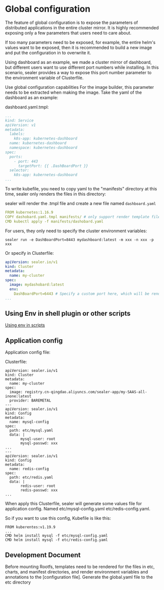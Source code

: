 # Global configuration

The feature of global configuration is to expose the parameters of distributed applications in the entire cluster mirror.
It is highly recommended exposing only a few parameters that users need to care about.

If too many parameters need to be exposed, for example, the entire helm's values ​​want to be exposed,
then it is recommended to build a new image and put the configuration in to overwrite it.

Using dashboard as an example, we made a cluster mirror of dashboard,
but different users want to use different port numbers while installing.
In this scenario, sealer provides a way to expose this port number parameter to the environment
variable of Clusterfile.

Use global configuration capabilities
For the image builder, this parameter needs to be extracted when making the image.
Take the yaml of the dashboard as an example:

dashboard.yaml.tmpl:

```yaml
...
kind: Service
apiVersion: v1
metadata:
  labels:
    k8s-app: kubernetes-dashboard
  name: kubernetes-dashboard
  namespace: kubernetes-dashboard
spec:
  ports:
    - port: 443
      targetPort: {{ .DashBoardPort }}
  selector:
    k8s-app: kubernetes-dashboard
...
```

To write kubefile, you need to copy yaml to the "manifests" directory at this time,
sealer only renders the files in this directory:

sealer will render the .tmpl file and create a new file named `dashboard.yaml`

```yaml
FROM kubernetes:1.16.9
COPY dashobard.yaml.tmpl manifests/ # only support render template files in `manifests etc charts` dirs
CMD kubectl apply -f manifests/dashobard.yaml
```

For users, they only need to specify the cluster environment variables:

```shell script
sealer run -e DashBoardPort=8443 mydashboard:latest -m xxx -n xxx -p xxx
```

Or specify in Clusterfile:

```yaml
apiVersion: sealer.io/v1
kind: Cluster
metadata:
  name: my-cluster
spec:
  image: mydashobard:latest
  env:
    DashBoardPort=6443 # Specify a custom port here, which will be rendered into the mirrored yaml
...
```

## Using Env in shell plugin or other scripts

[Using env in scripts](https://github.com/sealerio/sealer/blob/main/docs/design/clusterfile-v2.md#using-env-in-configs-and-script)

## Application config

Application config file:

Clusterfile:

```
apiVersion: sealer.io/v1
kind: Cluster
metadata:
  name: my-cluster
spec:
  image: registry.cn-qingdao.aliyuncs.com/sealer-app/my-SAAS-all-inone:latest
  provider: BAREMETAL
---
apiVersion: sealer.io/v1
kind: Config
metadata:
  name: mysql-config
spec:
  path: etc/mysql.yaml
  data: |
       mysql-user: root
       mysql-passwd: xxx
...
---
apiVersion: sealer.io/v1
kind: Config
metadata:
  name: redis-config
spec:
  path: etc/redis.yaml
  data: |
       redis-user: root
       redis-passwd: xxx
...
```

When apply this Clusterfile, sealer will generate some values file for application config. Named etc/mysql-config.yaml  etc/redis-config.yaml.

So if you want to use this config, Kubefile is like this:

```
FROM kuberentes:v1.19.9
...
CMD helm install mysql -f etc/mysql-config.yaml
CMD helm install mysql -f etc/redis-config.yaml
```

## Development Document

Before mounting Rootfs, templates need to be rendered for the files in etc, charts, and manifest directories,
and render environment variables and annotations to the [configuration file].
Generate the global.yaml file to the etc directory